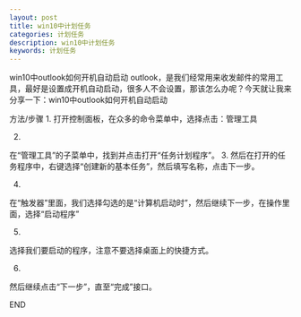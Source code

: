 ```yaml
---
layout: post
title: win10中计划任务
categories: 计划任务
description: win10中计划任务
keywords: 计划任务
---
```


win10中outlook如何开机自动启动
outlook，是我们经常用来收发邮件的常用工具，最好是设置成开机自动启动，很多人不会设置，那该怎么办呢？今天就让我来分享一下：win10中outlook如何开机自动启动

方法/步骤
1.
打开控制面板，在众多的命令菜单中，选择点击：管理工具

2.
在“管理工具”的子菜单中，找到并点击打开“任务计划程序”。
3.
然后在打开的任务程序中，右键选择“创建新的基本任务”，然后填写名称，点击下一步。

4.
在“触发器”里面，我们选择勾选的是“计算机启动时”，然后继续下一步，在操作里面，选择“启动程序”


5.
选择我们要启动的程序，注意不要选择桌面上的快捷方式。

6.
然后继续点击“下一步”，直至“完成”接口。

END
